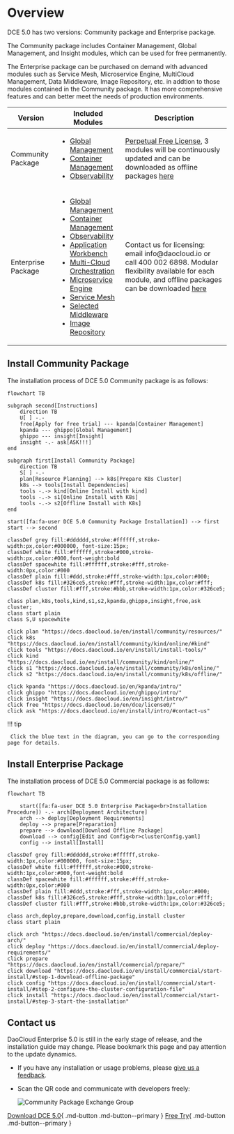 # Overview

DCE 5.0 has two versions: Community package and Enterprise package.

The Community package includes Container Management, Global Management, and Insight modules, which can be used for free permanently. 

The Enterprise package can be purchased on demand with advanced modules such as Service Mesh, Microservice Engine, MultiCloud Management, Data Middleware, Image Repository, etc. in addtion to those modules contained in the Community package. It has more comprehensive features and can better meet the needs of production environments.

<table>
  <thead>
    <tr>
      <th>Version</th>
      <th>Included Modules</th>
      <th>Description</th>
    </tr>
  </thead>
  <tbody>
    <tr>
      <td>Community Package</td>
      <td>
        <ul>
          <li><a href="../ghippo/intro/index.md">Global Management</a></li>
          <li><a href="../kpanda/intro/index.md">Container Management</a></li>
          <li><a href="../insight/intro/index.md">Observability</a></li>
        </ul>
      </td>
      <td>
        <a href="../dce/license0.md">Perpetual Free License</a>, 3 modules will be continuously updated and can be downloaded as offline packages
        <a href="../download/index.md">here</a>
      </td>
    </tr>
    <tr>
      <td>Enterprise Package</td>
      <td>
        <ul>
          <li><a href="../ghippo/intro/index.md">Global Management</a></li>
          <li><a href="../kpanda/intro/index.md">Container Management</a></li>
          <li><a href="../insight/intro/index.md">Observability</a></li>
          <li><a href="../amamba/intro/index.md">Application Workbench</a></li>
          <li><a href="../kairship/intro/index.md">Multi-Cloud Orchestration</a></li>
          <li><a href="../skoala/intro/index.md">Microservice Engine</a></li>
          <li><a href="../mspider/intro/index.md">Service Mesh</a></li>
          <li><a href="../middleware/index.md">Selected Middleware</a></li>
          <li><a href="../kangaroo/index.md">Image Repository</a></li>
        </ul>
      </td>
      <td>
        Contact us for licensing: email info@daocloud.io or call 400 002 6898. Modular flexibility available for each module, and offline packages can be downloaded
        <a href="../download/index.md">here</a>
      </td>
    </tr>
  </tbody>
</table>

## Install Community Package

The installation process of DCE 5.0 Community package is as follows:

```mermaid
flowchart TB

subgraph second[Instructions]
    direction TB
    U[ ] -.-
    free[Apply for free trial] --- kpanda[Container Management]
    kpanda --- ghippo[Global Management]
    ghippo --- insight[Insight]
    insight -.- ask[ASK!!!]
end

subgraph first[Install Community Package]
    direction TB
    S[ ] -.-
    plan[Resource Planning] --> k8s[Prepare K8s Cluster] 
    k8s --> tools[Install Dependencies]
    tools -.-> kind[Online Install with kind]
    tools -.-> s1[Online Install with K8s]
    tools -.-> s2[Offline Install with K8s]
end

start([fa:fa-user DCE 5.0 Community Package Installation]) --> first
start --> second

classDef grey fill:#dddddd,stroke:#ffffff,stroke-width:px,color:#000000, font-size:15px;
classDef white fill:#ffffff,stroke:#000,stroke-width:px,color:#000,font-weight:bold
classDef spacewhite fill:#ffffff,stroke:#fff,stroke-width:0px,color:#000
classDef plain fill:#ddd,stroke:#fff,stroke-width:1px,color:#000;
classDef k8s fill:#326ce5,stroke:#fff,stroke-width:1px,color:#fff;
classDef cluster fill:#fff,stroke:#bbb,stroke-width:1px,color:#326ce5;

class plan,k8s,tools,kind,s1,s2,kpanda,ghippo,insight,free,ask cluster;
class start plain
class S,U spacewhite

click plan "https://docs.daocloud.io/en/install/community/resources/"
click k8s "https://docs.daocloud.io/en/install/community/kind/online/#kind"
click tools "https://docs.daocloud.io/en/install/install-tools/"
click kind "https://docs.daocloud.io/en/install/community/kind/online/"
click s1 "https://docs.daocloud.io/en/install/community/k8s/online/"
click s2 "https://docs.daocloud.io/en/install/community/k8s/offline/"

click kpanda "https://docs.daocloud.io/en/kpanda/intro/"
click ghippo "https://docs.daocloud.io/en/ghippo/intro/"
click insight "https://docs.daocloud.io/en/insight/intro/"
click free "https://docs.daocloud.io/en/dce/license0/"
click ask "https://docs.daocloud.io/en/install/intro/#contact-us"
```

!!! tip

     Click the blue text in the diagram, you can go to the corresponding page for details.

## Install Enterprise Package

The installation process of DCE 5.0 Commercial package is as follows:

```mermaid
flowchart TB

    start([fa:fa-user DCE 5.0 Enterprise Package<br>Installation Procedure]) -.- arch[Deployment Architecture]
    arch --> deploy[Deployment Requirements]
    deploy --> prepare[Preparation]
    prepare --> download[Download Offline Package]
    download --> config[Edit and Config<br>clusterConfig.yaml]
    config --> install[Install]

classDef grey fill:#dddddd,stroke:#ffffff,stroke-width:1px,color:#000000, font-size:15px;
classDef white fill:#ffffff,stroke:#000,stroke-width:1px,color:#000,font-weight:bold
classDef spacewhite fill:#ffffff,stroke:#fff,stroke-width:0px,color:#000
classDef plain fill:#ddd,stroke:#fff,stroke-width:1px,color:#000;
classDef k8s fill:#326ce5,stroke:#fff,stroke-width:1px,color:#fff;
classDef cluster fill:#fff,stroke:#bbb,stroke-width:1px,color:#326ce5;

class arch,deploy,prepare,download,config,install cluster
class start plain

click arch "https://docs.daocloud.io/en/install/commercial/deploy-arch/"
click deploy "https://docs.daocloud.io/en/install/commercial/deploy-requirements/"
click prepare "https://docs.daocloud.io/en/install/commercial/prepare/"
click download "https://docs.daocloud.io/en/install/commercial/start-install/#step-1-download-offline-package"
click config "https://docs.daocloud.io/en/install/commercial/start-install/#step-2-configure-the-cluster-configuration-file"
click install "https://docs.daocloud.io/en/install/commercial/start-install/#step-3-start-the-installation"
```

## Contact us

DaoCloud Enterprise 5.0 is still in the early stage of release, and the installation guide may change. Please bookmark this page and pay attention to the update dynamics.

- If you have any installation or usage problems, please [give us a feedback](https://github.com/DaoCloud/DaoCloud-docs/issues).

- Scan the QR code and communicate with developers freely:

     ![Community Package Exchange Group](https://docs.daocloud.io/daocloud-docs-images/docs/images/assist.png)

[Download DCE 5.0](../download/index.md){ .md-button .md-button--primary }
[Free Try](../dce/license0.md){ .md-button .md-button--primary }

